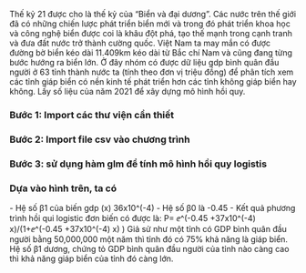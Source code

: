Thế kỷ 21 được cho là thế kỷ của “Biển và đại dương”. Các nước trên thế giới đã có những chiến lược phát triển biển mới và trong đó phát triển khoa học và công nghệ biển được coi là khâu đột phá, tạo thế mạnh trong cạnh tranh và đưa đất nước trở thành cường quốc. Việt Nam ta may mắn có được đường bờ biển kéo  dài 11.409km kéo dài từ Bắc chí Nam và cũng đang từng bước hướng ra biển lớn. Ở đây nhóm có được dữ liệu gdp bình quân đầu người ở 63 tỉnh thành nước ta (tính theo đơn vị triệu đồng) để phân tích xem các tỉnh giáp biển có nền kinh tế phát triển hơn các tỉnh không giáp biển hay không. Lấy số liệu của năm 2021 để xây dựng mô hình hồi quy.
<h3>Bước 1: Import các thư viện cần thiết</h3>
 
<h3>Bước 2: Import file csv vào chương trình</h3>
 
<h3>Bước 3: sử dụng hàm glm để tính mô hình hồi quy logistis</h3>
 
<h3>Dựa vào hình trên, ta có</h3>
- Hệ số β1 của biến gdp (x) 36x10^(-4)
- Hệ số β0 là -0.45
- Kết quả phương trình hồi qui logistic đơn biến có được là: 
P=  ⅇ^(-0.45 +37x10^(-4) x)/(1+ⅇ^(-0.45 +37x10^(-4) x) )
Giả sử như một tỉnh có GDP bình quân đầu người bằng 50,000,000 một năm thì tỉnh đó có 75% khả năng là giáp biển.
Hệ số β1 dương, chứng tỏ GDP bình quân đầu người của tỉnh nào càng cao thì khả năng giáp biển của tỉnh đó càng lớn.
